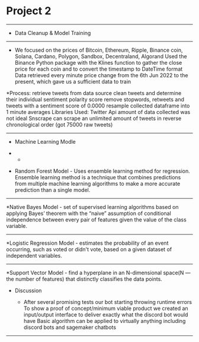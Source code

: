 # Project 2 
 - - -

* Data Cleanup & Model Training
- - -
  * We focused on the prices of Bitcoin, Ethereum, Ripple, Binance coin, Solana, Cardano, Polygon, Sandbox, Decentraland, Algorand
Used the Binance Python package with the Klines function to gather the close price for each coin and to convert the timestamp to DateTime format
Data retrieved every minute price change from the 6th Jun 2022 to the present, which gave us a sufficient data to train
  
  *Process:
retrieve tweets from data source
clean tweets and determine their individual sentiment polarity score
remove stopwords, retweets and tweets with a sentiment score of 0.0000
resample collected dataframe into 1 minute averages
Libraries Used:
Twitter Api
amount of data collected was not ideal
Snscrape
can scrape an unlimited amount of tweets in reverse chronological order (got 75000 raw tweets)
- - -
* Machine Learning Modle
 - - 
  * Random Forest Model - Uses ensemble learning method for regression. Ensemble learning method is a technique that combines predictions from multiple machine learning algorithms to make a more accurate prediction than a single model.
   - - -
  *Native Bayes Model - set of supervised learning algorithms based on applying Bayes’ theorem with the “naive” assumption of conditional independence between every pair of features given the value of the class variable.
  - - -
  *Logistic Regression Model - estimates the probability of an event occurring, such as voted or didn't vote, based on a given dataset of independent variables.
  - - -
  *Support Vector Model - find a hyperplane in an N-dimensional space(N — the number of features) that distinctly classifies the data points. 
  
* Discussion

  * After several promising tests our bot starting throwing runtime errors 
To show a proof of concept/minimum viable product we created an input/output interface to deliver exactly what the discord bot would have
Basic algorithm can be applied to virtually anything including discord bots and sagemaker chatbots


- - -
